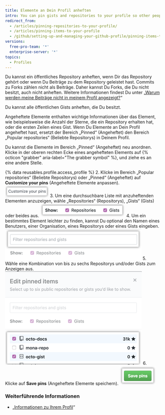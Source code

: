 ```yaml
---
title: Elemente an Dein Profil anheften
intro: You can pin gists and repositories to your profile so other people can quickly see your best work.
redirect_from:
  - /articles/pinning-repositories-to-your-profile/
  - /articles/pinning-items-to-your-profile
  - /github/setting-up-and-managing-your-github-profile/pinning-items-to-your-profile
versions:
  free-pro-team: '*'
  enterprise-server: '*'
topics:
  - Profiles
---
```

Du kannst ein öffentliches Repository anheften, wenn Dir das Repository gehört oder wenn Du Beiträge zu dem Repository geleistet hast. Commits zu Forks zählen nicht als Beiträge. Daher kannst Du Forks, die Du nicht besitzt, auch nicht anheften. Weitere Informationen findest Du unter „[Warum werden meine Beiträge nicht in meinem Profil angezeigt?](/articles/why-are-my-contributions-not-showing-up-on-my-profile)“

Du kannst alle öffentlichen Gists anheften, die Du besitzt.

Angeheftete Elemente enthalten wichtige Informationen über das Element, wie beispielsweise die Anzahl der Sterne, die ein Repository erhalten hat, oder die ersten Zeilen eines Gist. Wenn Du Elemente an Dein Profil angeheftet hast, ersetzt der Bereich „Pinned“ (Angeheftet) den Bereich „Popular repositories“ (Beliebte Repositorys) in Deinem Profil.

Du kannst die Elemente im Bereich „Pinned“ (Angeheftet) neu anordnen. Klicke in der oberen rechten Ecke eines angehefteten Elements auf {% octicon "grabber" aria-label="The grabber symbol" %}, und ziehe es an eine andere Stelle.

{% data reusables.profile.access_profile %}
2. Klicke im Bereich „Popular repositories“ (Beliebte Repositorys) oder „Pinned“ (Angeheftet) auf **Customize your pins** (Angeheftete Elemente anpassen). ![Schaltfläche „Customize your pins“ (Deine angeheftete Elemente anpassen)](/assets/images/help/profile/customize-pinned-repositories.png)
3. Um eine durchsuchbare Liste mit anzuheftenden Elementen anzuzeigen, wähle „Repositories“ (Repositorys), „Gists“ (Gists) oder beides aus. ![Kontrollkästchen zum Auswählen der Art der anzuzeigenden Elemente](/assets/images/help/profile/pinned-repo-picker.png)
4. Um ein bestimmtes Element leichter zu finden, kannst Du optional den Namen eines Benutzers, einer Organisation, eines Repositorys oder eines Gists eingeben. ![Elemente filtern](/assets/images/help/profile/pinned-repo-search.png)
5. Wähle eine Kombination von bis zu sechs Repositorys und/oder Gists zum Anzeigen aus. ![Elemente auswählen](/assets/images/help/profile/select-items-to-pin.png)
6. Klicke auf **Save pins** (Angeheftete Elemente speichern). ![Schaltfläche „Save pins“ (Angeheftete Elemente speichern)](/assets/images/help/profile/save-pinned-repositories.png)

### Weiterführende Informationen

- „[Informationen zu Ihrem Profil](/articles/about-your-profile)“
